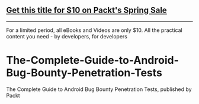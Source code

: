 ## [Get this title for $10 on Packt's Spring Sale](https://www.packt.com/V17335?utm_source=github&utm_medium=packt-github-repo&utm_campaign=spring_10_dollar_2022)
-----
For a limited period, all eBooks and Videos are only $10. All the practical content you need \- by developers, for developers

# The-Complete-Guide-to-Android-Bug-Bounty-Penetration-Tests
The Complete Guide to Android Bug Bounty Penetration Tests, published by Packt
